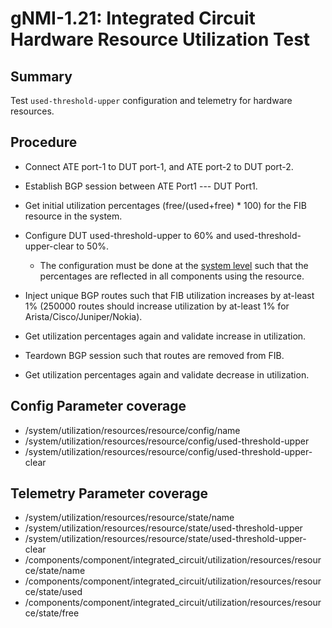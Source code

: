 # gNMI-1.21: Integrated Circuit Hardware Resource Utilization Test

## Summary

Test `used-threshold-upper` configuration and telemetry for hardware resources.

## Procedure

*   Connect ATE port-1 to DUT port-1, and ATE port-2 to DUT port-2.

*   Establish BGP session between ATE Port1 --- DUT Port1.

*   Get initial utilization percentages (free/(used+free) * 100) for the FIB
    resource in the system.

*   Configure DUT used-threshold-upper to 60% and used-threshold-upper-clear to
    50%.

    *   The configuration must be done at the
        [system level](https://openconfig.net/projects/models/schemadocs/yangdoc/openconfig-system.html#system-utilization-resources-resource-config)
        such that the percentages are reflected in all components using the
        resource.

*   Inject unique BGP routes such that FIB utilization increases by at-least 1%
    (250000 routes should increase utilization by at-least 1% for
    Arista/Cisco/Juniper/Nokia).

*   Get utilization percentages again and validate increase in utilization.

*   Teardown BGP session such that routes are removed from FIB.

*   Get utilization percentages again and validate decrease in utilization.

## Config Parameter coverage

*   /system/utilization/resources/resource/config/name
*   /system/utilization/resources/resource/config/used-threshold-upper
*   /system/utilization/resources/resource/config/used-threshold-upper-clear

## Telemetry Parameter coverage

*   /system/utilization/resources/resource/state/name
*   /system/utilization/resources/resource/state/used-threshold-upper
*   /system/utilization/resources/resource/state/used-threshold-upper-clear
*   /components/component/integrated_circuit/utilization/resources/resource/state/name
*   /components/component/integrated_circuit/utilization/resources/resource/state/used
*   /components/component/integrated_circuit/utilization/resources/resource/state/free
